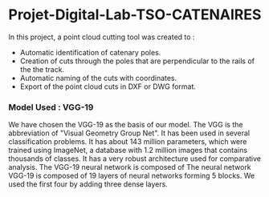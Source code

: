 # Projet-Digital-Lab-TSO-CATENAIRES

In this project, a point cloud cutting tool was created to :

- Automatic identification of catenary poles.
- Creation of cuts through the poles that are perpendicular to the rails of the the track.
- Automatic naming of the cuts with coordinates.
- Export of the point cloud cuts in DXF or DWG format.



### Model Used : VGG-19

We have chosen the VGG-19 as the basis of our model. The VGG is the abbreviation of "Visual Geometry Group Net". It has been used in several classification problems. It has about 143 million parameters, which were trained using ImageNet, a database with 1.2 million images that contains thousands of classes. It has a very robust architecture used for comparative analysis. The VGG-19 neural network is composed of The neural network VGG-19 is composed of 19 layers of neural networks forming 5 blocks. We used the first four by adding three dense layers.

